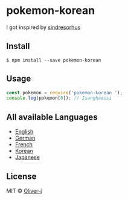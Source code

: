# pokemon-korean 
I got inspired by [sindresorhus](https://github.com/sindresorhus/pokemon)
    
## Install

```
$ npm install --save pokemon-korean 
```

## Usage

```js
const pokemon = require('pokemon-korean ');
console.log(pokemon[0]); // Isanghaessi
```

## All available Languages
- [English](https://github.com/oliver-j/pokemon-english)
- [German](https://github.com/oliver-j/pokemon-german)
- [French](https://github.com/oliver-j/pokemon-french)
- [Korean](https://github.com/oliver-j/pokemon-korean)
- [Japanese](https://github.com/oliver-j/pokemon-japanese)

## License

MIT © [Oliver-j](https://twitter.com/oliverj_net)
